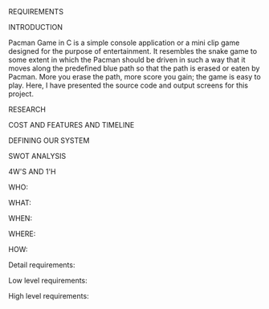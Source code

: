 REQUIREMENTS 

INTRODUCTION

Pacman Game in C is a simple console application or a mini clip game designed for the purpose of entertainment. It resembles the snake game to some extent in which the Pacman should be driven in such a way that it moves along the predefined blue path so that the path is erased or eaten by Pacman. More you erase the path, more score you gain; the game is easy to play. Here, I have presented the source code and output screens for this project.

RESEARCH

COST AND FEATURES AND TIMELINE

DEFINING OUR SYSTEM

SWOT ANALYSIS

4W'S AND 1'H

WHO:

WHAT:

WHEN:

WHERE:

HOW:

Detail requirements:

Low level requirements:

High level requirements:
